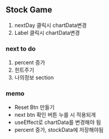 ## Stock Game

1. nextDay 클릭시 chartData변경
2. Label 클릭시 chartData변경

### next to do

1. percent 증가
2. 힌트주기
3. 나의정보 section

### memo

- Reset Btn 만들기
- next btn 확인 버튼 누를 시 적용되게
- useEffect로 chartData를 변경해야 됨
- percent 증가, stockData에 저장해야됨
